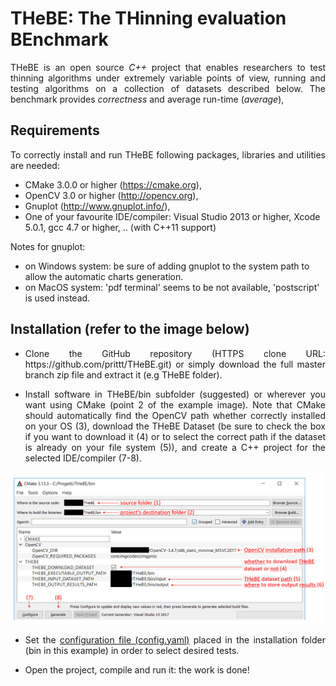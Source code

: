 # THeBE: The THinning evaluation BEnchmark

<!--<p align="justify">Please include the following references when citing the YACCLAB project/dataset:</p>

- <p align="justify"> Bolelli, Federico; Cancilla, Michele; Baraldi, Lorenzo; Grana, Costantino "Towards Reliable Experiments on the Performance of Connected Components Labeling Algorithms" Journal of Real-Time Image Processing, 2018. <a title="BibTex" href="http://imagelab.ing.unimore.it/files2/yacclab/YACCLAB_JRTIP2018_BibTex.html">BibTex</a>. <a title="Download" href="https://iris.unimore.it/retrieve/handle/11380/1155728/186233/2018_JRTIP_Towards_Reliable_Experiments_on_the_Performance_of_Connected_Components_Labeling_Algorithms.pdf"><img src="https://raw.githubusercontent.com/prittt/YACCLAB/master/doc/pdf_logo.png" alt="Download." /></a></p>

- <p align="justify"> Grana, Costantino; Bolelli, Federico; Baraldi, Lorenzo; Vezzani, Roberto "YACCLAB - Yet Another Connected Components Labeling Benchmark" Proceedings of the 23rd International Conference on Pattern Recognition, Cancun, Mexico, 4-8 Dec 2016. <a title="BibTex" href="http://imagelab.ing.unimore.it/files2/yacclab/YACCLAB_ICPR2016_BibTex.html">BibTex</a>. <a title="Download" href="http://imagelab.ing.unimore.it/imagelab/pubblicazioni/2016-icpr-yacclab.pdf"><img src="https://raw.githubusercontent.com/prittt/YACCLAB/master/doc/pdf_logo.png" alt="Download." /></a></p>
-->
<p align="justify">
THeBE is an open source <i>C++</i> project that enables researchers to test thinning algorithms under extremely variable points of view, running and testing algorithms on a collection of datasets described below. The benchmark provides <i>correctness</i> and average run-time (<i>average</i>), 
</p>

## Requirements

<p align="justify">To correctly install and run THeBE following packages, libraries and utilities are needed:</p>

- CMake 3.0.0 or higher (https://cmake.org),
- OpenCV 3.0 or higher (http://opencv.org),
- Gnuplot (http://www.gnuplot.info/),
- One of your favourite IDE/compiler: Visual Studio 2013 or higher, Xcode 5.0.1, gcc 4.7 or higher, .. (with C++11 support)

Notes for gnuplot:
- on Windows system: be sure of adding gnuplot to the system path to allow the automatic charts generation.
- on MacOS system: 'pdf terminal' seems to be not available, 'postscript' is used instead.

<a name="inst"></a>
## Installation (refer to the image below)

- <p align="justify">Clone the GitHub repository (HTTPS clone URL: https://github.com/prittt/THeBE.git) or simply download the full master branch zip file and extract it (e.g THeBE folder).</p>
- <p align="justify">Install software in THeBE/bin subfolder (suggested) or wherever you want using CMake (point 2 of the example image). Note that CMake should automatically find the OpenCV path whether correctly installed on your OS (3), download the THeBE Dataset (be sure to check the box if you want to download it (4) or to select the correct path if the dataset is already on your file system (5)), and create a C++ project for the selected IDE/compiler (7-8).</p>

![Cmake](doc/readme_github.png)

- <p align="justify">Set the <a href="#conf">configuration file (config.yaml)</a> placed in the installation folder (bin in this example) in order to select desired tests.</p>

- <p align="justify">Open the project, compile and run it: the work is done!</p>

<!--
## How to include a YACCLAB algorithm into your own project?

<p align="justify">If your project requires a Connected Components Labeling algorithm and you are not interested in the whole YACCLAB benchmark you can use the <i>connectedComponent</i> function of the OpenCV library which implements the BBDT and SAUF algorithms since version 3.2.</p>
<p align="justify">Anyway, when the <i>connectedComponents</i> function is called, lot of additional code will be executed together with the core function. If your project requires the best performance you can include an algorithm implemented in YACCLAB adding the following files to your project:</p>
<ol>
  <li><i>labeling_algorithms.h</i> and <i>labeling_algorithms.cc</i> which define the base class from which every algorithm derives from.</li>
  <li><i>label_solver.h</i> and <i>label_solver.cc</i> which cointain the implementation of labels solving algorithms.</li>
  <li><i>memory_tester.h</i> and <i>performance_evaluator.h</i> just to make things work without changing the code.</li>
  <li><i>headers</i> and <i>sources</i> files of the required algorithm/s. The association between algorithms and headers/sources files is reported in the table below.</li>
</ol>  
 <table>
  <tr>
    <th>Algorithm Name</th>
    <th width="130">Authors</th>
    <th>Year</th>
    <th>Acronym</th>
    <th>Required Files</th>
    <th>Templated on Labels Solver</th>
  </tr>
  <tr>
    <td align="center">-</td>
    <td align="center">L. Di Stefano,<br>A. Bulgarelli <sup><a href="#DiStefano">[3]</a></sup></td>
    <td align="center">1999</td>
    <td align="center">DiStefano</td>
    <td align="center"><i>labeling_distefano_1999.h</i></td>
    <td align="center">NO</td>
  </tr>
  <tr>
    <td align="center">Contour Tracing</td>
    <td align="center">F. Chang,</br>C.J. Chen,</br>C.J. Lu <sup><a href="#CT">[1]</a></sup></td>
    <td align="center">1999</td>
    <td align="center">CT</td>
    <td align="center"><i>labeling_fchang_2003.h</i></td>
    <td align="center">NO</td>
  </tr>
  <tr>
    <td align="center">Configuration Transition Based</td>
    <td align="center">L. He,</br>X. Zhao,</br>Y. Chao,</br>K. Suzuki <sup><a href="#CTB">[7]</a></sup></td>
    <td align="center">1999</td>
    <td align="center">CTB</td>
    <td align="center"><i>labeling_he_2014.h</i>, <i>labeling_he_2014_graph.inc</i>
    <td align="center">YES</td>
  </tr>
  <tr>
    <td align="center">Scan Array-based with Union Find</td>
    <td align="center">K. Wu,</br>E. Otoo,</br>K. Suzuki <sup><a href="#SAUF">[6]</a></sup></td>
    <td align="center">2009</td>
    <td align="center">SAUF</td>
    <td align="center"><i>labeling_wu_2009.h</i>, <i>labeling_wu_2009_tree.inc</i></td>
    <td align="center">YES</td>
  </tr>
    <tr>
    <td align="center">Stripe-Based Labeling Algorithm</td>
    <td align="center">H.L. Zhao,</br>Y.B. Fan,</br>T.X. Zhang,</br>H.S. Sang <sup><a href="#SBLA">[8]</a></sup></td>
    <td align="center">2010</td>
    <td align="center">SBLA</td>
    <td align="center"><i>labeling_zhao_2010.h</i></td>
    <td align="center">NO</td>
  </tr>
  <tr>
    <td align="center">Block-Based with Decision Tree</td>
    <td align="center">C. Grana,</br>D. Borghesani,</br>R. Cucchiara <sup><a href="#BBDT">[4]</a></sup></td>
    <td align="center">2010</td>
    <td align="center">BBDT</td>
    <td align="center"><i>labeling_grana_2010.h</i>, <i>labeling_grana_2010_tree.inc</i></td>
    <td align="center">YES</td>
  </tr>
  <tr>
    <td align="center">Block-Based with Binary Decision Trees</td>
    <td align="center">W.Y. Chang,</br>C.C. Chiu,</br>J.H. Yang <sup><a href="#CCIT">[2]</a></sup></td>
    <td align="center">2015</td>
    <td align="center">CCIT</td>
    <td align="center"><i>labeling_wychang_2015.h</i>, <i>labeling_wychang_2015_tree.inc</i>, <i>labeling_wychang_2015_tree_0.inc</i></td>
    <td align="center">YES</td>
  </tr>
  <tr>
    <td align="center">Light Speed Labeling</td>
    <td align="center">L. Cabaret,</br>L. Lacassagne,</br>D. Etiemble <sup><a href="#LSL_STD">[5]</a></sup></td>
    <td align="center">2016</td>
    <td align="center">LSL_STD<small><sup>I</sup></small></br>LSL_STDZ<small><sup>II</sup></small></br>LSL_RLE<small><sup>III</sup></small></td>
    <td align="center"><i>labeling_lacassagne_2016.h</i>, <i>labeling_lacassagne_2016_code.inc</i></td>
    <td align="center">YES<small><sup>IV</sup></small></td>
  </tr>
  <tr>
    <td align="center">Pixel Prediction</td>
    <td align="center">C.Grana,</br>L. Baraldi,</br>F. Bolelli <sup><a href="#PRED">[9]</a></sup></td>
    <td align="center">2016</td>
    <td align="center">PRED</td>
    <td align="center"><i>labeling_grana_2016.h</i>, <i>labeling_grana_2016_forest.inc</i>, <i>labeling_grana_2016_forest_0.inc</i>
    <td align="center">YES</td>
  </tr>
  <tr>
    <td align="center">Directed Rooted Acyclic Graph</td>
    <td align="center">F. Bolelli,</br>L. Baraldi,</br>C. Grana <sup><a href="#DRAG">[19]</a></sup></td>
    <td align="center">2018</td>
    <td align="center">DRAG</td>
    <td align="center"><i>labeling_bolelli_2018.h</i>, <i>labeling_grana_2018_drag.inc</i></td>
    <td align="center">YES</td>
  </tr>
  <tr>
    <td align="center">Null Labeling</td>
    <td align="center">F. Bolelli,</br>M. Cancilla,</br>L. Baraldi,</br>C. Grana <sup><a href="#YACCLAB_JRTIP">[18]</a></sup></td>
    <td align="center">2018</td>
    <td align="center">NULL<small><sup>V</sup></small></td>
    <td align="center"><i>labeling_null.h</i></td>
    <td align="center">NO</td>
  </tr>
</table>

(<small>I</small>) standard version </br>
(<small>II</small>) with zero-offset optimization </br>
(<small>III</small>) with RLE compression </br>
(<small>IV</small>) only on TTA and UF </br>
(<small>V</small>) it only copies the pixels from the input image to the output one simply defining a lower bound limit for the execution time of CCL algorithms on a given machine and dataset.

### Example of Algorithm Usage Outside the Benchmark

```c++
#include "labels_solver.h"
#include "labeling_algorithms.h"
#include "labeling_grana_2010.h" // To include the algorithm code (BBDT in this example)

#include <opencv2/opencv.hpp>

using namespace cv;

int main()
{
    BBDT<UFPC> BBDT_UFPC; // To create an object of the desired algorithm (BBDT in this example)
                          // templated on the labels solving strategy. See the README for the
                          // complete list of the available labels solvers, available algorithms
                          // (N.B. non all the algorithms are templated on the solver) and their
                          // acronyms.

    BBDT_UFPC.img_ = imread("test_image.png", IMREAD_GRAYSCALE); // To load into the CCL object
                                                                 // the BINARY image to be labeled

    threshold(BBDT_UFPC.img_, BBDT_UFPC.img_, 100, 1, THRESH_BINARY); // Just to be sure that the
                                                                      // loaded image is binary

    BBDT_UFPC.PerformLabeling(); // To perform Connected Components Labeling!

    Mat1i output = BBDT_UFPC.img_labels_; // To get the output labeled image  
    unsigned n_labels = BBDT_UFPC.n_labels_; // To get the number of labels found in the input img

    return EXIT_SUCCESS;
}
```

<a name="conf"></a>
## Configuration File
<p align="justify">A <tt>YAML</tt> configuration file placed in the installation folder lets you to specify which kind of tests should be performed, on which datasets and on which algorithms. A complete description of all configuration parameters is reported below.</p>

- <i>perform</i> - dictionary which specifies the <a href="#conf">kind of tests</a> to perform:
```yaml
perform:
  correctness:        false
  average:            true
  average_with_steps: false
  density:            false
  granularity:        false
  memory:             false
```

- <i>correctness_tests</i> - dictionary indicating the kind of correctness tests to perform:
```yaml
correctness_tests:
  eight_connectivity_standard: true
  eight_connectivity_steps:    true
  eight_connectivity_memory:   true
```

- <i>tests_number</i> - dictionary which sets the number of runs for each test available:
```yaml
tests_number:
  average:            10
  average_with_steps: 10
  density:            10
  granularity:        10
```

- <i>algorithms</i> - list of algorithms on which apply the chosen tests:
```yaml
algorithms:
  - SAUF_RemSP
  - SAUF_TTA
  - BBDT_RemSP
  - BBDT_UFPC
  - CT
  - labeling_NULL
```

- <i>check_datasets</i>, <i>average_datasets</i>, <i>average_ws_datasets</i> and <i>memory_datasets</i> - lists of <a href="#conf">datasets</a> on which, respectively, correctness, average, average_ws and memory tests should be run:
```yaml
...
average_datasets: ["3dpes", "fingerprints", "hamlet", "medical", "mirflickr", "tobacco800", "xdocs"]
...
```

- <i>paths</i> - dictionary with both input (datasets) and output (results) paths. It is automatically filled by Cmake during the creation of the project:
```yaml
paths: {input: "<datasets_path>", output: "<output_results_path>"}
```

- <i>write_n_labels</i> - whether to report the number of connected components in the output files:
```yaml
write_n_labels: false
```

- <i>color_labels</i> - whether to output a colored version of labeled images during tests:
```yaml
color_labels: {average: false, density: false}
```

- <i>save_middle_tests</i> - dictionary specifying, separately for every test, whether to save the output of single runs, or only a summary of the whole test:
```yaml
save_middle_tests: {average: false, average_with_steps: false, density: false, granularity: false}
```

## How to Extend YACCLAB with New Algorithms

Work in progress.

<a name="datasets"></a>
## The YACCLAB Dataset
<p align="justify">The YACCLAB dataset includes both synthetic and real images and it is suitable for a wide range of applications, ranging from document processing to surveillance, and features a significant variability in terms of resolution, image density, variance of density, and number of components. All images are provided in 1 bit per pixel PNG format, with 0 (black) being background and 1 (white) being foreground. The dataset will be automatically downloaded by CMake during the installation process as described in the <a href="#inst">installation</a> paragraph, or it can be found at http://imagelab.ing.unimore.it/yacclab. Images are organized by folders as follows: </p>

- <b>Synthetic Images</b>:
	- <b>Classical:<sup><a href="#BBDT">4</a></sup></b><p align="justify"> A set of synthetic random noise images who contain black and white random noise with 9 different foreground densities (10% up to 90%), from a low resolution of 32x32 pixels to a maximum resolution of 4096x4096 pixels, allowing to test the scalability and the effectiveness of different approaches when the number of labels gets high. For every combination of size and density, 10 images are provided for a total of 720 images. The resulting subset allows to evaluate performance both in terms of scalability on the number of pixels and on the number of labels (density). </p>
	- <b>Granularity:<sup><a href="#LSL">4</a></sup></b><p align="justify"> This dataset allows to test algorithms varying not only the pixels density but also their granularity <i>g</i> (<i>i.e.</i>, dimension of minimum foreground block), underlying the behaviour of different proposals when the number of provisional labels changes. All the images have a resolution of 2048x2048 and are generated with the Mersenne Twister MT19937 random number generator implemented in the <i>C++</i> standard and starting with a "seed" equal to zero. Density of the images ranges from 0% to 100% with step of 1% and for every density value 16 images with pixels blocks of <i>gxg</i> with <i>g</i> ∈ [1,16] are generated. Moreover, the procedure has been repeated 10 times for every couple of density-granularity for a total of 16160 images.</p>

- <b>MIRflickr:<sup><a href="#MIRFLICKR">10</a></sup></b><p align="justify"> Otsu-binarized version of the MIRflickr dataset, publicly available under a Creative Commons License. It contains 25,000 standard resolution images taken from Flickr. These images have an average resolution of 0.17 megapixels, there are few connected components (495 on average) and are generally composed of not too complex patterns, so the labeling is quite easy and fast.</p>

- <b>Hamlet:</b><p align="justify"> A set of 104 images scanned from a version of the Hamlet found on Project Gutenberg (http://www.gutenberg.org). Images have an average amount of 2.71 million of pixels to analyze and 1447 components to label, with an average foreground density of 0.0789. </p>

- <b>Tobacco800:<sup><a href="#TOBACCO1">11</a>,<a href="#TOBACCO2">12</a>,<a href="#TOBACCO3">13</a></sup></b><p align="justify"> A set of 1290 document images. It is a realistic database for document image analysis research as these documents were collected and scanned using a wide variety of equipment over time. Resolutions of documents in Tobacco800 vary significantly from 150 to 300 DPI and the dimensions of images range from 1200 by 1600 to 2500 by 3200 pixels. Since CCL is one of the initial preprocessing steps in most layout analysis or OCR algorithms, hamlet and tobacco800 allow to test the algorithm performance in such scenarios. </p>

- <b>3DPeS:<sup><a href="#3DPES">14</a></sup></b> <p align="justify"> It comes from 3DPeS (3D People Surveillance Dataset), a surveillance dataset designed mainly for people re-identification in multi camera systems with non-overlapped fields of view. 3DPeS can be also exploited to test many other tasks, such as people detection, tracking, action analysis and trajectory analysis. The background models for all cameras are provided, so a very basic technique of motion segmentation has been applied to generate the foreground binary masks, i.e.,  background subtraction and fixed thresholding. The analysis of the foreground masks to remove small connected components and for nearest neighbor matching is a common application for CCL. </p>

- <b>Medical:<sup><a href="#MEDICAL">15</a></sup></b><p align="justify"> This dataset is composed by histological images and allow us to cover this fundamental medical field. The process used for nuclei segmentation and binarization is described in  <a href="#MEDICAL">[12]</a>. The resulting dataset is a collection of 343 binary histological images with an average amount of 1.21 million of pixels to analyze and 484 components to label. </p>

- <b>Fingerprints:<sup><a href="#FINGERPRINTS">16</a></sup></b><p align="justify"> This dataset counts 960 fingerprint images collected by using low-cost optical sensors or synthetically generated. These images were taken from the three Verification Competitions FCV2000, FCV2002 and FCV2004. In order to fit CCL application, fingerprints have been binarized using an adaptive threshold and then negated in order to have foreground pixel with value 255. Most of the original images have a resolution of 500 DPI and their dimensions range from 240 by 320 up to 640 by 480 pixels. </p>

<a name="tests"></a>
## Available Tests

- <b>Average run-time tests:</b> <p align="justify"> execute an algorithm on every image of a dataset. The process can be repeated more times in a single test, to get the minimum execution time for each image: this allows to get more reproducible results and overlook delays produced by other running processes. It is also possible to compare the execution speed of different algorithms on the same dataset: in this case, selected algorithms (see <a href="#conf">Configuration File</a> for more details) are executed sequentially on every image of the dataset. Results are presented in three different formats: a plain text file, histogram charts (.pdf/.ps), either in color or in gray-scale, and a LaTeX table, which can be directly included in research papers.</p>

- <b>Density and size tests:</b> <p align="justify"> check the performance of different CCL algorithms when they are executed on images with varying foreground density and size. To this aim, a list of algorithms selected by the user is run sequentially on every image of the test_random dataset. As for run-time tests, it is possible to repeat this test for more than one run. The output is presented as both plain text and charts(.pdf/.ps). For a density test, the mean execution time of each algorithm is reported for densities ranging from 10% up to 90%, while for a size test the same is reported for resolutions ranging from 32x32 up to 4096x4096.</p>

- <b>Memory tests:</b> <p align="justify"> are useful to understand the reason for the good performances of an algorithm or in general to explain its behavior. Memory tests compute the average number of accesses to the label image (i.e the image used to store the provisional and then the final labels for the connected components), the average number of accesses to the binary image to be labeled, and, finally, the average number of accesses to data structures used to solve the equivalences between label classes. Moreover, if an algorithm requires extra data, memory tests summarize them as ``other'' accesses and return the average. Furthermore, all average contributions of an algorithm and dataset are summed together in order to show the total amount of memory accesses. Since counting the number of memory accesses imposes additional computations, functions implementing memory access tests are different from those implementing run-time and density tests, to keep run-time tests as objective as possible.</p>

## Examples of YACCLAB Output Results
Work in progress.
## References

<p align="justify"><em><a name="CT">[1]</a> F. Chang, C.-J. Chen, and C.-J. Lu, “A linear-time component-labeling algorithm using contour tracing technique,” Computer Vision and Image Understanding, vol. 93, no. 2, pp. 206–220, 2004.</em></p>
<p align="justify"><em><a name="CCIT">[2]</a> W.-Y.  Chang,  C.-C.  Chiu,  and  J.-H.  Yang,  “Block-based  connected-component  labeling  algorithm  using  binary  decision  trees,” Sensors, vol. 15, no. 9, pp. 23 763–23 787, 2015.</em></p>
<p align="justify"><em><a name="DiStefano">[3]</a> L.  Di  Stefano  and  A.  Bulgarelli,  “A  Simple  and  Efficient  Connected Components Labeling Algorithm,” in International Conference on Image Analysis and Processing. IEEE, 1999, pp. 322–327.</em></p>
<p align="justify"><em><a name="BBDT">[4]</a> C.  Grana,  D.  Borghesani,  and  R.  Cucchiara,  “Optimized  Block-based Connected Components Labeling with Decision Trees,” IEEE Transac-tions on Image Processing, vol. 19, no. 6, pp. 1596–1609, 2010.</em></p>
<p align="justify"><em><a name="LSL_STD">[5]</a> L. Lacassagne and B. Zavidovique, “Light speed labeling: efficient connected component labeling on risc architectures,” Journal of Real-Time Image Processing, vol. 6, no. 2, pp. 117–135, 2011</em>.</p>
<p align="justify"><em><a name="SAUF">[6]</a> K. Wu, E. Otoo, and K. Suzuki, Optimizing two-pass connected-component labeling algorithms,” Pattern Analysis and Applications, vol. 12, no. 2, pp. 117–135, 2009.</em></p>
<p align="justify"><em><a name="CTB">[7]</a> L.  He,  X.  Zhao,  Y.  Chao,  and  K.  Suzuki, Configuration-Transition-
Based  Connected-Component  Labeling, IEEE  Transactions  on  Image Processing, vol. 23, no. 2, pp. 943–951, 2014.</em></p>
<p align="justify"><em><a name="SBLA">[8]</a> H.  Zhao,  Y.  Fan,  T.  Zhang,  and  H.  Sang, Stripe-based  connected components  labelling, Electronics  letters,  vol.  46,  no.  21,  pp.  1434–1436, 2010.</em></p>
<p align="justify"><em><a name="PRED">[9]</a> C. Grana, L. Baraldi, and F. Bolelli, Optimized Connected Components Labeling  with  Pixel  Prediction, in Advanced  Concepts  for  Intelligent Vision Systems, 2016.</em></p>
<p align="justify"><em><a name="MIRFLICKR">[10]</a> M. J. Huiskes and M. S. Lew, “The MIR Flickr Retrieval Evaluation,” in MIR ’08: Proceedings of the 2008 ACM International Conference on Multimedia Information Retrieval. New York, NY, USA: ACM, 2008. [Online]. Available: http://press.liacs.nl/mirflickr/</em></p>
<p align="justify"><em><a name="TOBACCO1">[11]</a> G. Agam, S. Argamon, O. Frieder, D. Grossman, and D. Lewis, “The Complex Document Image Processing (CDIP) Test Collection Project,” Illinois Institute of Technology, 2006. [Online]. Available: http://ir.iit.edu/projects/CDIP.html</em></p>
<p align="justify"><em><a name="TOBACCO2">[12]</a> D. Lewis, G. Agam, S. Argamon, O. Frieder, D. Grossman, and J. Heard, “Building a test collection for complex document information processing,” in Proceedings of the 29th annual international ACM SIGIR conference on Research and development in information retrieval. ACM, 2006, pp. 665–666.</em></p>
<p align="justify"><em><a name="TOBACCO3">[13]</a> “The Legacy Tobacco Document Library (LTDL),” University of California, San Francisco, 2007. [Online]. Available: http://legacy. library.ucsf.edu/</em></p>
<p align="justify"><em><a name="3DPES">[14]</a> D. Baltieri, R. Vezzani, and R. Cucchiara, “3DPeS: 3D People Dataset for Surveillance and Forensics,” in Proceedings of the 2011 joint ACM workshop on Human gesture and behavior understanding. ACM, 2011, pp. 59–64.</em></p>
<p align="justify"><em><a name="MEDICAL">[15]</a> F. Dong, H. Irshad, E.-Y. Oh, M. F. Lerwill, E. F. Brachtel, N. C. Jones, N. W. Knoblauch, L. Montaser-Kouhsari, N. B. Johnson, L. K. Rao et al., “Computational Pathology to Discriminate Benign from Malignant Intraductal Proliferations of the Breast,” PloS one, vol. 9, no. 12, p. e114885, 2014.</em></p>
<p align="justify"><em><a name="FINGERPRINTS">[16]</a> D. Maltoni, D. Maio, A. Jain, and S. Prabhakar, Handbook of fingerprint
recognition. Springer Science & Business Media, 2009.</em></p>
<p align="justify"><em><a name="YACCLAB">[17]</a> C.Grana, F.Bolelli, L.Baraldi, and R.Vezzani, YACCLAB - Yet Another Connected Components Labeling Benchmark, Proceedings of the 23rd International Conference on Pattern Recognition, Cancun, Mexico, 4-8 Dec 2016.</em></p>
<p align="justify"><em><a name="YACCLAB_JRTIP">[18]</a> Bolelli, Federico; Cancilla, Michele; Baraldi, Lorenzo; Grana, Costantino "Towards Reliable Experiments on the Performance of Connected Components Labeling Algorithms" Journal of Real-Time Image Processing, 2018.</em></p>
<p align="justify"><em><a name="DRAG">[19]</a> Bolelli, Federico; Baraldi, Lorenzo; Cancilla, Michele; Grana, Costantino "Connected Components Labeling on DRAGs" Proceedings of the 23rd International Conference on Pattern Recognition, Beijing, China, 20-24 Aug 2018.</em></p>
-->
